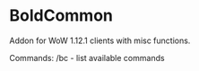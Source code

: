 BoldCommon
=========

Addon for WoW 1.12.1 clients with misc functions.

Commands:
/bc - list available commands